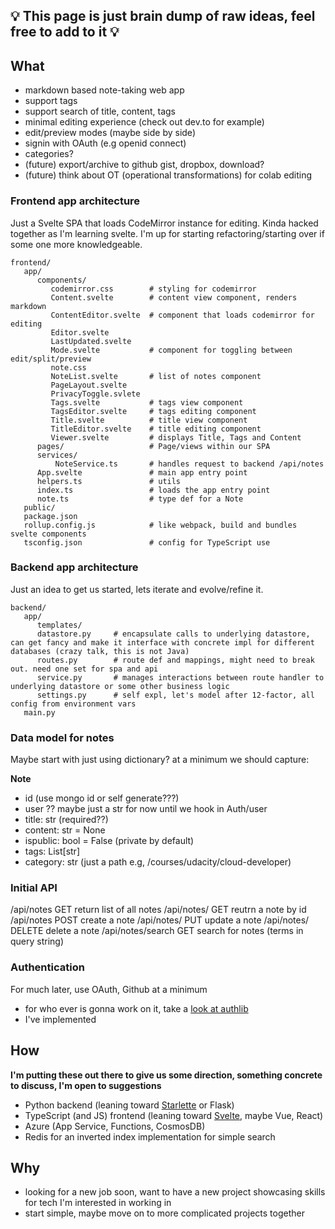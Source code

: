 ## 💡 **This page is just brain dump of raw ideas, feel free to add to it** 💡

## What

* markdown based note-taking web app
* support tags
* support search of title, content, tags
* minimal editing experience (check out dev.to for example)
* edit/preview modes (maybe side by side)
* signin with OAuth (e.g openid connect)
* categories?
* (future) export/archive to github gist, dropbox, download?
* (future) think about OT (operational transformations) for colab editing

### Frontend  app architecture

Just a Svelte SPA that loads CodeMirror instance for editing. Kinda hacked together as I'm learning svelte. I'm up for starting refactoring/starting over if some one more knowledgeable.

```shell
frontend/
   app/
      components/           
         codemirror.css        # styling for codemirror
         Content.svelte        # content view component, renders markdown 
         ContentEditor.svelte  # component that loads codemirror for editing
         Editor.svelte         
         LastUpdated.svelte    
         Mode.svelte           # component for toggling between edit/split/preview
         note.css              
         NoteList.svelte       # list of notes component
         PageLayout.svelte
         PrivacyToggle.svlete  
         Tags.svelte           # tags view component
         TagsEditor.svelte     # tags editing component
         Title.svelte          # title view component
         TitleEditor.svelte    # title editing component
         Viewer.svelte         # displays Title, Tags and Content
      pages/                   # Page/views within our SPA
      services/
          NoteService.ts       # handles request to backend /api/notes
      App.svelte               # main app entry point
      helpers.ts               # utils
      index.ts                 # loads the app entry point
      note.ts                  # type def for a Note
   public/
   package.json
   rollup.config.js            # like webpack, build and bundles svelte components
   tsconfig.json               # config for TypeScript use
```

### Backend app architecture

Just an idea to get us started, lets iterate and evolve/refine it.

```shell
backend/
   app/
      templates/
      datastore.py     # encapsulate calls to underlying datastore, can get fancy and make it interface with concrete impl for different databases (crazy talk, this is not Java)
      routes.py        # route def and mappings, might need to break out. need one set for spa and api
      service.py       # manages interactions between route handler to underlying datastore or some other business logic
      settings.py      # self expl, let's model after 12-factor, all config from environment vars
   main.py
```


### Data model for notes

Maybe start with just using dictionary? at a minimum we should capture:

**Note**
 - id (use mongo id or self generate???)
 - user ?? maybe just a str for now until we hook in Auth/user
 - title: str (required??)
 - content: str = None
 - ispublic: bool = False (private by default)
 - tags: List[str]
 - category: str (just a path e.g, /courses/udacity/cloud-developer)  


### Initial API

/api/notes         GET return list of all notes
/api/notes/<id>    GET reutrn a note by id
/api/notes         POST create a note
/api/notes/<id>    PUT update a note
/api/notes/<id>    DELETE delete a note
/api/notes/search  GET search for notes (terms in query string)

### Authentication

For much later, use OAuth, Github at a minimum
- for who ever is gonna work on it, take a [look at authlib](https://docs.authlib.org/en/stable/)
- I've implemented 

## How

**I'm putting these out there to give us some direction, something concrete to discuss, I'm open to suggestions** 

* Python backend (leaning toward [Starlette](https://www.starlette.io/) or Flask)
* TypeScript (and JS) frontend (leaning toward [Svelte](https://svelte.dev), maybe Vue, React)
* Azure (App Service, Functions, CosmosDB)
* Redis for an inverted index implementation for simple search

## Why

* looking for a new job soon, want to have a new project showcasing skills for tech I'm interested in working in
* start simple, maybe move on to more complicated projects together